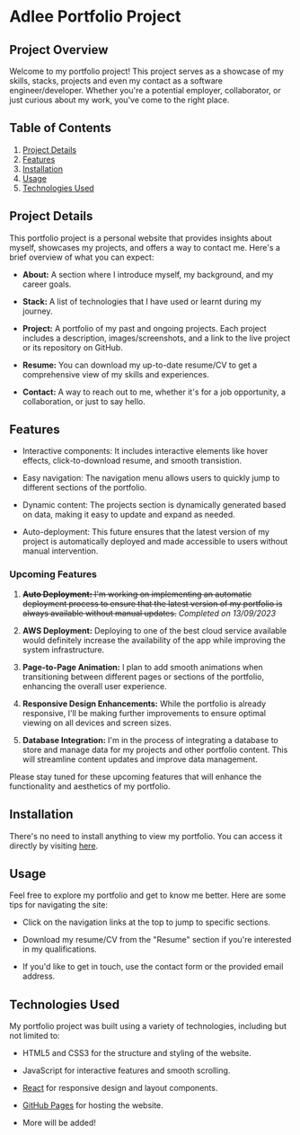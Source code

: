 # Adlee Portfolio Project

## Project Overview

Welcome to my portfolio project! This project serves as a showcase of my skills, stacks, projects and even my contact as a software engineer/developer. Whether you're a potential employer, collaborator, or just curious about my work, you've come to the right place.

## Table of Contents

1. [Project Details](#project-details)
2. [Features](#features)
3. [Installation](#installation)
4. [Usage](#usage)
5. [Technologies Used](#technologies-used)

## Project Details

This portfolio project is a personal website that provides insights about myself, showcases my projects, and offers a way to contact me. Here's a brief overview of what you can expect:

- **About:** A section where I introduce myself, my background, and my career goals.

- **Stack:** A list of technologies that I have used or learnt during my journey.

- **Project:** A portfolio of my past and ongoing projects. Each project includes a description, images/screenshots, and a link to the live project or its repository on GitHub.

- **Resume:** You can download my up-to-date resume/CV to get a comprehensive view of my skills and experiences.

- **Contact:** A way to reach out to me, whether it's for a job opportunity, a collaboration, or just to say hello.

## Features

- Interactive components: It includes interactive elements like hover effects, click-to-download resume, and smooth transistion.

- Easy navigation: The navigation menu allows users to quickly jump to different sections of the portfolio.

- Dynamic content: The projects section is dynamically generated based on data, making it easy to update and expand as needed.

- Auto-deployment: This future ensures that the latest version of my project is automatically deployed and made accessible to users without manual intervention.

### Upcoming Features

1. ~~**Auto Deployment:** I'm working on implementing an automatic deployment process to ensure that the latest version of my portfolio is always available without manual updates.~~ _Completed on 13/09/2023_

2. **AWS Deployment:** Deploying to one of the best cloud service available would definitely increase the availability of the app while improving the system infrastructure.

3. **Page-to-Page Animation:** I plan to add smooth animations when transitioning between different pages or sections of the portfolio, enhancing the overall user experience.

4. **Responsive Design Enhancements:** While the portfolio is already responsive, I'll be making further improvements to ensure optimal viewing on all devices and screen sizes.

5. **Database Integration:** I'm in the process of integrating a database to store and manage data for my projects and other portfolio content. This will streamline content updates and improve data management.

Please stay tuned for these upcoming features that will enhance the functionality and aesthetics of my portfolio.

## Installation

There's no need to install anything to view my portfolio. You can access it directly by visiting [here](https://nikadlee.dev).

## Usage

Feel free to explore my portfolio and get to know me better. Here are some tips for navigating the site:

- Click on the navigation links at the top to jump to specific sections.

- Download my resume/CV from the "Resume" section if you're interested in my qualifications.

- If you'd like to get in touch, use the contact form or the provided email address.

## Technologies Used

My portfolio project was built using a variety of technologies, including but not limited to:

- HTML5 and CSS3 for the structure and styling of the website.

- JavaScript for interactive features and smooth scrolling.

- [React](https://getbootstrap.com/) for responsive design and layout components.

- [GitHub Pages](https://pages.github.com/) for hosting the website.

- More will be added!
